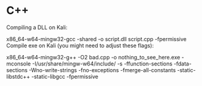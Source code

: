 # C++ 
Compiling a DLL on Kali:        

  x86_64-w64-mingw32-gcc -shared -o script.dll script.cpp -fpermissive    
Compile exe on Kali (you might need to adjust these flags):     

  x86_64-w64-mingw32-g++ -O2 bad.cpp -o nothing_to_see_here.exe -mconsole -I/usr/share/mingw-w64/include/ -s -ffunction-sections -fdata-sections -Wno-write-strings -fno-exceptions -fmerge-all-constants -static-libstdc++ -static-libgcc -fpermissive
   
  
